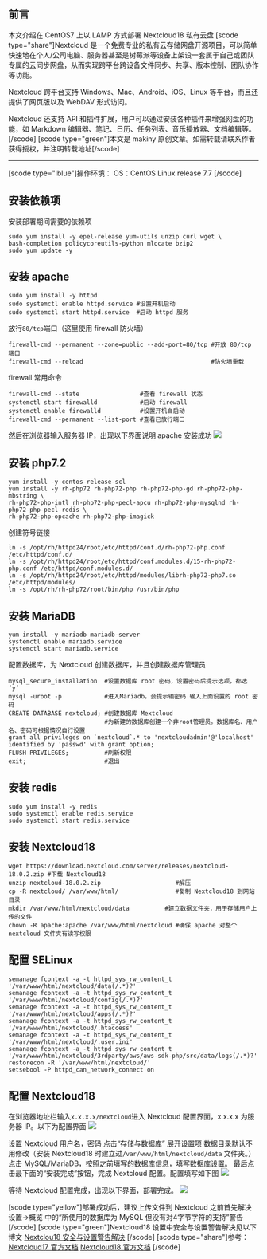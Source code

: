 ## 前言
本文介绍在 CentOS7 上以 LAMP 方式部署 Nextcloud18 私有云盘
[scode type="share"]Nextcloud 是一个免费专业的私有云存储网盘开源项目，可以简单快速地在个人/公司电脑、服务器甚至是树莓派等设备上架设一套属于自己或团队专属的云同步网盘，从而实现跨平台跨设备文件同步、共享、版本控制、团队协作等功能。

Nextcloud 跨平台支持 Windows、Mac、Android、iOS、Linux 等平台，而且还提供了网页版以及 WebDAV 形式访问。

Nextcloud 还支持 API 和插件扩展，用户可以通过安装各种插件来增强网盘的功能，如 Markdown 编辑器、笔记、日历、任务列表、音乐播放器、文档编辑等。[/scode]
[scode type="green"]本文是 makiny 原创文章。如需转载请联系作者获得授权，并注明转载地址[/scode]

---
[scode type="lblue"]操作环境：
OS：CentOS Linux release 7.7
[/scode]

## 安装依赖项
安装部署期间需要的依赖项
```
sudo yum install -y epel-release yum-utils unzip curl wget \
bash-completion policycoreutils-python mlocate bzip2
sudo yum update -y
```

## 安装 apache
```
sudo yum install -y httpd
sudo systemctl enable httpd.service #设置开机启动
sudo systemctl start httpd.service  #启动 httpd 服务
```
放行`80/tcp`端口（这里使用 firewall 防火墙）
```
firewall-cmd --permanent --zone=public --add-port=80/tcp #开放 80/tcp 端口
firewall-cmd --reload                                    #防火墙重载
```  

firewall 常用命令
```
firewall-cmd --state                 #查看 firewall 状态
systemctl start firewalld            #启动 firewall
systemctl enable firewalld           #设置开机自启动
firewall-cmd --permanent --list-port #查看已放行端口
```

然后在浏览器输入服务器 IP，出现以下界面说明 apache 安装成功
![][1]

## 安装 php7.2
```
yum install -y centos-release-scl
yum install -y rh-php72 rh-php72-php rh-php72-php-gd rh-php72-php-mbstring \
rh-php72-php-intl rh-php72-php-pecl-apcu rh-php72-php-mysqlnd rh-php72-php-pecl-redis \
rh-php72-php-opcache rh-php72-php-imagick
```
创建符号链接
```
ln -s /opt/rh/httpd24/root/etc/httpd/conf.d/rh-php72-php.conf /etc/httpd/conf.d/
ln -s /opt/rh/httpd24/root/etc/httpd/conf.modules.d/15-rh-php72-php.conf /etc/httpd/conf.modules.d/
ln -s /opt/rh/httpd24/root/etc/httpd/modules/librh-php72-php7.so /etc/httpd/modules/
ln -s /opt/rh/rh-php72/root/bin/php /usr/bin/php
```

## 安装 MariaDB
```
yum install -y mariadb mariadb-server
systemctl enable mariadb.service
systemctl start mariadb.service
```
配置数据库，为 Nextcloud 创建数据库，并且创建数据库管理员
```
mysql_secure_installation  #设置数据库 root 密码，设置密码后提示选项，都选 ‘y’
mysql -uroot -p            #进入Mariadb，会提示输密码 输入上面设置的 root 密码
CREATE DATABASE nextcloud; #创建数据库 Mextcloud
                           #为新建的数据库创建一个非root管理员。数据库名、用户名、密码可根据情况自行设置
grant all privileges on `nextcloud`.* to 'nextcloudadmin'@'localhost' identified by 'passwd' with grant option; 
FLUSH PRIVILEGES;          #刷新权限
exit;                      #退出
```

## 安装 redis
```
sudo yum install -y redis
sudo systemctl enable redis.service
sudo systemctl start redis.service
```

## 安装 Nextcloud18
```
wget https://download.nextcloud.com/server/releases/nextcloud-18.0.2.zip #下载 Nextcloud18
unzip nextcloud-18.0.2.zip                     #解压
cp -R nextcloud/ /var/www/html/                #复制 Nextcloud18 到网站目录
mkdir /var/www/html/nextcloud/data          #建立数据文件夹，用于存储用户上传的文件
chown -R apache:apache /var/www/html/nextcloud #确保 apache 对整个 nextcloud 文件夹有读写权限            
```

## 配置 SELinux
```
semanage fcontext -a -t httpd_sys_rw_content_t '/var/www/html/nextcloud/data(/.*)?'
semanage fcontext -a -t httpd_sys_rw_content_t '/var/www/html/nextcloud/config(/.*)?'
semanage fcontext -a -t httpd_sys_rw_content_t '/var/www/html/nextcloud/apps(/.*)?'
semanage fcontext -a -t httpd_sys_rw_content_t '/var/www/html/nextcloud/.htaccess'
semanage fcontext -a -t httpd_sys_rw_content_t '/var/www/html/nextcloud/.user.ini'
semanage fcontext -a -t httpd_sys_rw_content_t '/var/www/html/nextcloud/3rdparty/aws/aws-sdk-php/src/data/logs(/.*)?'
restorecon -R '/var/www/html/nextcloud/'
setsebool -P httpd_can_network_connect on
```

## 配置 Nextcloud18
在浏览器地址栏输入`x.x.x.x/nextcloud`进入 Nextcloud 配置界面，x.x.x.x 为服务器 IP。以下为配置界面
![][2]

设置 Nextcloud 用户名，密码
点击“存储与数据库” 展开设置项
数据目录默认不用修改（安装 Nextcloud18 时建立过`/var/www/html/nextcloud/data` 文件夹。）
点击 MySQL/MariaDB，按照之前填写的数据库信息，填写数据库设置。
最后点击最下面的“安装完成”按钮，完成 Nextcloud 配置。配置填写如下图
![][3]

等待 Nextcloud 配置完成，出现以下界面，部署完成。
![][4]

[scode type="yellow"]部署成功后，建议上传文件到 Nextcloud 之前首先解决 设置->概览 中的“所使用的数据库为 MySQL 但没有对4字节字符的支持”警告[/scode]
[scode type="green"]Nextcloud18 设置中安全与设置警告解决见以下博文
[Nextclou18 安全与设置警告解决][7]
[/scode]
[scode type="share"]参考：
[Nextcloud17 官方文档][5]
[Nextcloud18 官方文档][6]
[/scode]

  [1]: https://www.mtycho.com/usr/uploads/2020/03/1614978100.jpg
  [2]: https://www.mtycho.com/usr/uploads/2020/03/394713820.jpg
  [3]: https://www.mtycho.com/usr/uploads/2020/03/1040267736.jpg
  [4]: https://www.mtycho.com/usr/uploads/2020/03/1943791440.jpg
  [5]: https://docs.nextcloud.com/server/17/admin_manual/installation/php_72_installation.html
  [6]: https://docs.nextcloud.com/server/18/admin_manual/installation/example_centos.html
  [7]: https://www.mtycho.com/archives/11.html